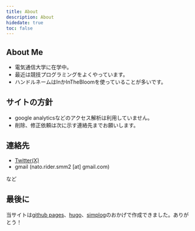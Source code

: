 ```yaml
---
title: About
description: About
hidedate: true
toc: false
---
```


## About Me
- 電気通信大学に在学中。
- 最近は競技プログラミングをよくやっています。
- ハンドルネームはInかInTheBloomを使っていることが多いです。

## サイトの方針
- google analyticsなどのアクセス解析は利用していません。
- 削除、修正依頼は次に示す連絡先までお願いします。

## 連絡先
- [Twitter(X)](https://twitter.com/UU9782wsEdANDhp)
- gmail (nato.rider.smm2 [at] gmail.com)

など

## 最後に
当サイトは[github pages](https://docs.github.com/ja/pages/getting-started-with-github-pages/about-github-pages)、[hugo](https://gohugo.io/)、[simplog](https://github.com/michimani/simplog)のおかげで作成できました。ありがとう！
